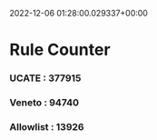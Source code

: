 2022-12-06 01:28:00.029337+00:00
# Rule Counter 
 ### UCATE : 377915

 ### Veneto : 94740

 ### Allowlist : 13926